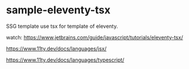 # sample-eleventy-tsx

SSG template use tsx for template of eleventy.

watch:
https://www.jetbrains.com/guide/javascript/tutorials/eleventy-tsx/

https://www.11ty.dev/docs/languages/jsx/

https://www.11ty.dev/docs/languages/typescript/
